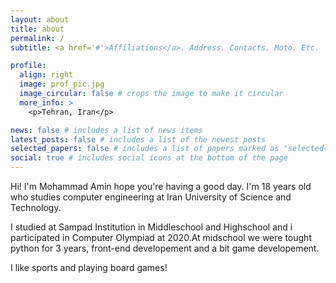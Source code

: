 ```yaml
---
layout: about
title: about
permalink: /
subtitle: <a href='#'>Affiliations</a>. Address. Contacts. Moto. Etc.

profile:
  align: right
  image: prof_pic.jpg
  image_circular: false # crops the image to make it circular
  more_info: >
    <p>Tehran, Iran</p>

news: false # includes a list of news items
latest_posts: false # includes a list of the newest posts
selected_papers: false # includes a list of papers marked as "selected={true}"
social: true # includes social icons at the bottom of the page
---
```


Hi! I'm Mohammad Amin hope you're having a good day. I'm 18 years old who studies computer engineering at Iran University of Science and Technology.

I studied at Sampad Institution in Middleschool and Highschool and i participated in Computer Olympiad at 2020.At midschool we were tought python for 3 years, front-end developement and a bit game developement.

I like sports and playing board games!

